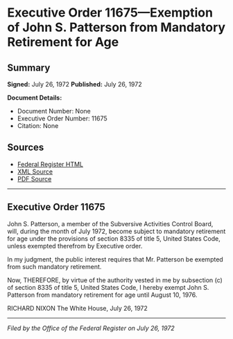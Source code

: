 # Executive Order 11675—Exemption of John S. Patterson from Mandatory Retirement for Age

## Summary

**Signed:** July 26, 1972
**Published:** July 26, 1972

**Document Details:**
- Document Number: None
- Executive Order Number: 11675
- Citation: None

## Sources
- [Federal Register HTML](https://www.presidency.ucsb.edu/documents/executive-order-11675-exemption-john-s-patterson-from-mandatory-retirement-for-age)
- [XML Source](None)
- [PDF Source](None)

---

## Executive Order 11675

John S. Patterson, a member of the Subversive Activities Control Board, will, during the month of July 1972, become subject to mandatory retirement for age under the provisions of section 8335 of title 5, United States Code, unless exempted therefrom by Executive order.

In my judgment, the public interest requires that Mr. Patterson be exempted from such mandatory retirement.

Now, THEREFORE, by virtue of the authority vested in me by subsection (c) of section 8335 of title 5, United States Code, I hereby exempt John S. Patterson from mandatory retirement for age until August 10, 1976.

RICHARD NIXON
The White House,
July 26, 1972

---

*Filed by the Office of the Federal Register on July 26, 1972*
